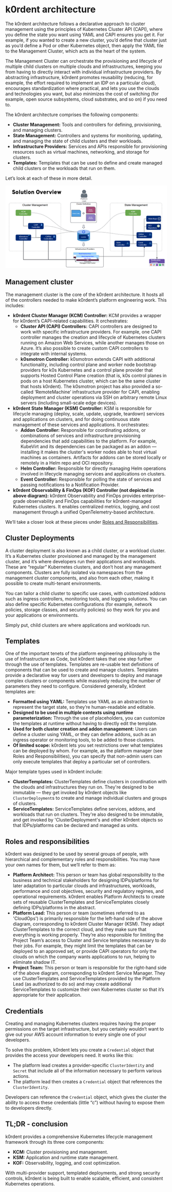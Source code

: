 # k0rdent architecture

The k0rdent architecture follows a declarative approach to cluster management using the principles of Kubernetes Cluster API (CAPI), where you define the state you want using YAML and CAPI ensures you get it. For example, if you wanted to create a new cluster, you’d define that cluster just as you’d define a Pod or other Kubernetes object, then apply the YAML file to the Management Cluster, which acts as the heart of the system. 

The Management Cluster can orchestrate the provisioning and lifecycle of multiple child clusters on multiple clouds and infrastructures, keeping you from having to directly interact with individual infrastructure providers. By abstracting infrastructure, k0rdent promotes reusability (reducing, for example, the effort required to implement an IDP on a particular cloud), encourages standardization where practical, and lets you use the clouds and technologies you want, but also minimizes the cost of switching (for example, open source subsystems, cloud substrates, and so on) if you need to.

The k0rdent architecture comprises the following components:

* **Cluster Management:** Tools and controllers for defining, provisioning, and managing clusters.
* **State Management:** Controllers and systems for monitoring, updating, and managing the state of child clusters and their workloads.
* **Infrastructure Providers:** Services and APIs responsible for provisioning resources such as virtual machines, networking, and storage for clusters.
* **Templates:** Templates that can be used to define and create managed child clusters or the workloads that run on them.

Let’s look at each of these in more detail.

![k0rdent Architecture - Simplified](assets/k0rdent-architecture-simple.png)

## Management cluster

The management cluster is the core of the k0rdent architecture. It hosts all of the controllers needed to make k0rdent’s platform engineering work. This includes:

* **k0rdent Cluster Manager (KCM) Controller:**  KCM provides a wrapper for k0rdent’s CAPI-related capabilities. It orchestrates:
    * **Cluster API (CAPI) Controllers:** CAPI controllers are designed to work with specific infrastructure providers. For example, one CAPI controller manages the creation and lifecycle of Kubernetes clusters running on Amazon Web Services, while another manages those on Azure. It’s also possible to create custom CAPI controllers to integrate with internal systems.
    * **k0smotron Controller:** k0smotron extends CAPI with additional functionality, including control plane and worker node bootstrap providers for k0s Kubernetes and a control plane provider that supports Hosted Control Plane creation (that is, k0s control planes in pods on a host Kubernetes cluster, which can be the same cluster that hosts k0rdent). The k0smotron project has also provided a so-called ‘RemoteMachine’ infrastructure provider for CAPI, enabling deployment and cluster operations via SSH on arbitrary remote Linux servers (including small-scale edge devices).
* **k0rdent State Manager (KSM) Controller:** KSM is responsible for lifecycle managing (deploy, scale, update, upgrade, teardown) services and applications on clusters, and for doing continuous state management of these services and applications. It orchestrates:
    * **Addon Controller:** Responsible for coordinating addons, or combinations of services and infrastructure provisioning dependencies that add capabilities to the platform. For example, KubeVirt and its dependencies can be packaged as an addon &mdash; installing it makes the cluster's worker nodes able to host virtual machines as containers. Artifacts for addons can be stored locally or remotely in a Helm repo and OCI repository.
    * **Helm Controller:** Responsible for directly managing Helm operations involved in lifecycle managing services and applications on clusters.
    * **Event Controller:** Responsible for polling the state of services and passing notifications to a Notification Provider.
* **k0rdent Observability & FinOps (KOF) Controller (not depicted in above diagram):** k0rdent Observability and FinOps provides enterprise-grade observability and FinOps capabilities for k0rdent-managed Kubernetes clusters. It enables centralized metrics, logging, and cost management
through a unified OpenTelemetry-based architecture.

We’ll take a closer look at these pieces under [Roles and Responsibilities](#roles-and-responsibilities).

## Cluster Deployments

A cluster deployment is also known as a child cluster, or a workload cluster. It’s a Kubernetes cluster provisioned and managed by the management cluster, and it’s where developers run their applications and workloads. These are “regular” Kubernetes clusters, and don’t host any management components. Clusters are fully isolated via namespaces from the management cluster components, and also from each other, making it possible to create multi-tenant environments. 

You can tailor a child cluster to specific use cases, with customized addons such as ingress controllers, monitoring tools, and logging solutions. You can also define specific Kubernetes configurations (for example, network policies, storage classes, and security policies) so they work for you and your applications or environments.

Simply put, child clusters are where applications and workloads run.

## Templates

One of the important tenets of the platform engineering philosophy is the use of Infrastructure as Code, but k0rdent takes that one step further through the use of templates. Templates are re-usable text definitions of components that can be used to create and manage clusters. Templates provide a declarative way for users and developers to deploy and manage complex clusters or components while massively reducing the number of parameters they need to configure. Considered generally, k0rdent templates are:

* **Formatted using YAML:** Templates use YAML as an abstraction to represent the target state, so they’re human-readable and editable.
* **Designed to be used in multiple contexts using runtime parameterization:** Through the use of placeholders, you can customize the templates at runtime without having to directly edit the template.
* **Used for both cluster creation and addon management:** Users can define a cluster using YAML, or they can define addons, such as an ingress operator or monitoring tools, to be added to those clusters.
* **Of limited scope:** k0rdent lets you set restrictions over what templates can be deployed by whom. For example, as the platform manager (see Roles and Responsibilities), you can specify that non-admin users can only execute templates that deploy a particular set of controllers.

Major template types used in k0rdent include:

* **ClusterTemplates:** ClusterTemplates define clusters in coordination with the clouds and infrastructures they run on. They're designed to be immutable &mdash; they get invoked by k0rdent objects like `ClusterDeployment`s to create and manage individual clusters and groups of clusters.
* **ServiceTemplates:** ServiceTemplates define services, addons, and workloads that run on clusters. They're also designed to be immutable, and get invoked by 'ClusterDeployment's and other k0rdent objects so that IDPs/platforms can be declared and managed as units. 

## Roles and responsibilities

k0rdent was designed to be used by several groups of people, with hierarchical and complementary roles and responsibilities. You may have your own names for them, but we’ll refer to them as:

* **Platform Architect:** This person or team has global responsibility to the business and technical stakeholders for designing IDPs/platforms for later adaptation to particular clouds and infrastructures, workloads, performance and cost objectives, security and regulatory regimes, and operational requirements. k0rdent enables Platform Architects to create sets of reusable ClusterTemplates and ServiceTemplates closely defining IDPs/platforms in the abstract.
* **Platform Lead:** This person or team (sometimes referred to as 'CloudOps') is primarily responsible for the left-hand side of the above diagram, corresponding to k0rdent Cluster Manager (KSM). They adapt ClusterTemplates to the correct cloud, and they make sure that everything is working properly. They’re also responsible for limiting the Project Team’s access to Cluster and Service templates necessary to do their jobs. For example, they might limit the templates that can be deployed to an approved set, or provide CAPI operators for only the clouds on which the company wants applications to run, helping to eliminate shadow IT. 
* **Project Team:** This person or team is responsible for the right-hand side of the above diagram, corresponding to k0rdent Service Manager. They use ClusterTemplates and ServiceTemplates provided by the Platform Lead (as authorized to do so) and may create additional ServiceTemplates to customize their own Kubernetes cluster so that it’s appropriate for their application.

## Credentials

Creating and managing Kubernetes clusters requires having the proper permissions on the target infrastructure, but you certainly wouldn’t want to give out your AWS account information to every single one of your developers.

To solve this problem, k0rdent lets you create a `Credential` object that provides the access your developers need. It works like this:
* The platform lead creates a provider-specific `ClusterIdentity` and `Secret` that include all of the information necessary to perform various actions.
* The platform lead then creates a `Credential` object that references the `ClusterIdentity`.

Developers can reference the `Credential` object, which gives the cluster the ability to access these credentials (little “c”) without having to expose them to developers directly.

## TL;DR - conclusion

k0rdent provides a comprehensive Kubernetes lifecycle management framework through its three core components:

* **KCM:** Cluster provisioning and management.
* **KSM:** Application and runtime state management.
* **KOF:** Observability, logging, and cost optimization.

With multi-provider support, templated deployments, and strong security controls, k0rdent is being built to enable scalable, efficient, and consistent Kubernetes operations.